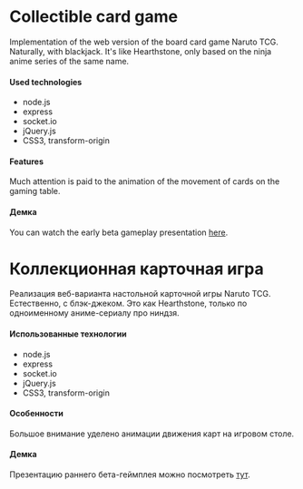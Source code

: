 Collectible card game
======

Implementation of the web version of the board card game Naruto TCG. Naturally, with blackjack. It's like Hearthstone, only based on the ninja anime series of the same name.


#### Used technologies

* node.js 
* express 
* socket.io
* jQuery.js
* CSS3, transform-origin

#### Features
Much attention is paid to the animation of the movement of cards on the gaming table.

#### Демка
You can watch the early beta gameplay presentation <a href="https://youtu.be/1dUdnpgcreI">here</a>.

Коллекционная карточная игра
======

Реализация веб-варианта настольной карточной игры Naruto TCG. Естественно, с блэк-джеком. Это как Hearthstone, только по одноименному аниме-сериалу про ниндзя.


#### Использованные технологии

* node.js 
* express 
* socket.io 
* jQuery.js
* CSS3, transform-origin

#### Особенности
Большое внимание уделено анимации движения карт на игровом столе.

#### Демка
Презентацию раннего бета-геймплея можно посмотреть <a href="https://youtu.be/1dUdnpgcreI">тут</a>.
